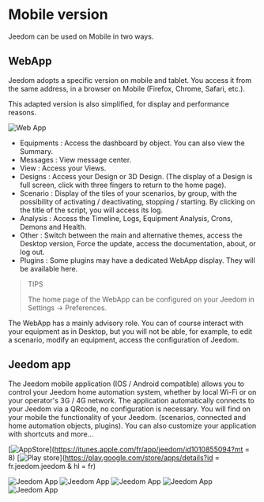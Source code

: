 # Mobile version

Jeedom can be used on Mobile in two ways.

## WebApp

Jeedom adopts a specific version on mobile and tablet. You access it from the same address, in a browser on Mobile (Firefox, Chrome, Safari, etc.).

This adapted version is also simplified, for display and performance reasons.

![Web App](images/webApp.png)

- Equipments : Access the dashboard by object. You can also view the Summary.
- Messages : View message center.
- View : Access your Views.
- Designs : Access your Design or 3D Design. (The display of a Design is full screen, click with three fingers to return to the home page).
- Scenario : Display of the tiles of your scenarios, by group, with the possibility of activating / deactivating, stopping / starting. By clicking on the title of the script, you will access its log.
- Analysis : Access the Timeline, Logs, Equipment Analysis, Crons, Demons and Health.
- Other : Switch between the main and alternative themes, access the Desktop version, Force the update, access the documentation, about, or log out.
- Plugins : Some plugins may have a dedicated WebApp display. They will be available here.

> TIPS
>
> The home page of the WebApp can be configured on your Jeedom in Settings → Preferences.

The WebApp has a mainly advisory role. You can of course interact with your equipment as in Desktop, but you will not be able, for example, to edit a scenario, modify an equipment, access the configuration of Jeedom.

## Jeedom app

The Jeedom mobile application (IOS / Android compatible) allows you to control your Jeedom home automation system, whether by local Wi-Fi or on your operator's 3G / 4G network. The application automatically connects to your Jeedom via a QRcode, no configuration is necessary. You will find on your mobile the functionality of your Jeedom. (scenarios, connected and home automation objects, plugins). You can also customize your application with shortcuts and more...

[![AppStore](images/appstore.png)](https://itunes.apple.com/fr/app/jeedom/id1010855094?mt = 8)	[![Play store](images/googleplay.png)](https://play.google.com/store/apps/details?id = fr.jeedom.jeedom & hl = fr)


![Jeedom App](images/screen322x572-1.jpg) ![Jeedom App](images/screen322x572-2.jpg) ![Jeedom App](images/screen322x572-3.jpg) ![Jeedom App](images/screen322x572-4.jpg) ![Jeedom App](images/screen322x572-5.jpg)



